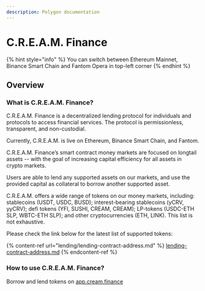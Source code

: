 ```yaml
---
description: Polygon documentation
---
```


# C.R.E.A.M. Finance

{% hint style="info" %}
You can switch between Ethereum Mainnet, Binance Smart Chain and Fantom Opera in top-left corner
{% endhint %}

## Overview

### What is C.R.E.A.M. Finance?

C.R.E.A.M. Finance is a decentralized lending protocol for individuals and protocols to access financial services. The protocol is permissionless, transparent, and non-custodial.

Currently, C.R.E.A.M. is live on Ethereum, Binance Smart Chain, and Fantom.

C.R.E.A.M. Finance’s smart contract money markets are focused on longtail assets -- with the goal of increasing capital efficiency for all assets in crypto markets.

Users are able to lend any supported assets on our markets, and use the provided capital as collateral to borrow another supported asset.

C.R.E.A.M. offers a wide range of tokens on our money markets, including: stablecoins (USDT, USDC, BUSD); interest-bearing stablecoins (yCRV, yyCRV); defi tokens (YFI, SUSHI, CREAM, CREAM); LP-tokens (USDC-ETH SLP, WBTC-ETH SLP); and other cryptocurrencies (ETH, LINK). This list is not exhaustive.

Please check the link below for the latest list of supported tokens:

{% content-ref url="lending/lending-contract-address.md" %}
[lending-contract-address.md](lending/lending-contract-address.md)
{% endcontent-ref %}

### How to use C.R.E.A.M. Finance?

Borrow and lend tokens on [app.cream.finance](https://app.cream.finance)

